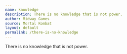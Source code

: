 ```yaml
---
name: knowledge
description: There is no knowledge that is not power.
author: Midway Games
source: Mortal Kombat
layout: default
permalink: /there-is-no-knowledge
---
```


<div>There is no knowledge that is not power.</div>

